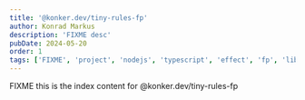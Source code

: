 ```yaml
---
title: '@konker.dev/tiny-rules-fp'
author: Konrad Markus
description: 'FIXME desc'
pubDate: 2024-05-20
order: 1
tags: ['FIXME', 'project', 'nodejs', 'typescript', 'effect', 'fp', 'lib']
---
```


FIXME this is the index content for @konker.dev/tiny-rules-fp
